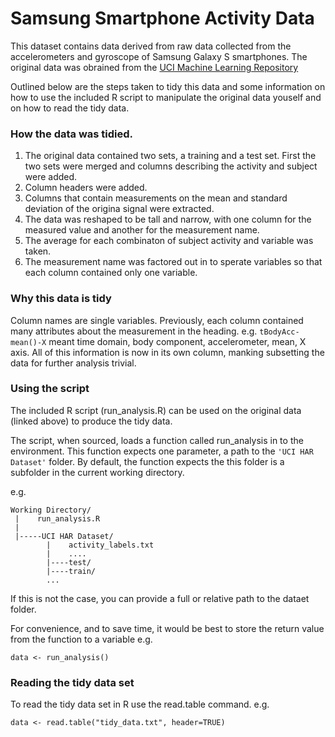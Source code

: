 # Samsung Smartphone Activity Data

This dataset contains data derived from raw data collected from the accelerometers and gyroscope of 
Samsung Galaxy S smartphones. The original data was obrained from the [UCI Machine Learning Repository](http://archive.ics.uci.edu/ml/datasets/Human+Activity+Recognition+Using+Smartphones)

Outlined below are the steps taken to tidy this data and some information on how to use the included R script to manipulate the original data youself and on how to read the tidy data.

### How the data was tidied.

1. The original data contained two sets, a training and a test set. First the two sets were merged and columns describing the activity and subject were added.
2. Column headers were added.
3. Columns that contain measurements on the mean and standard deviation of the origina signal were extracted.
4. The data was reshaped to be tall and narrow, with one column for the measured value and another for the measurement name.
5. The average for each combinaton of subject activity and variable was taken.
6. The measurement name was factored out in to sperate variables so that each column contained only one variable.

### Why this data is tidy

Column names are single variables. Previously, each column contained many attributes about the measurement in the heading. e.g. ```tBodyAcc-mean()-X``` meant time domain, body component, accelerometer, mean, X axis. All of this information is now in its own column, manking subsetting the data for further analysis trivial.

### Using the script

The included R script (run_analysis.R) can be used on the original data (linked above) to produce the tidy data.

The script, when sourced, loads a function called run_analysis in to the environment. This function expects one parameter, a path to the ```'UCI HAR Dataset'``` folder. By default, the function expects the this folder is a subfolder in the current working directory. 

e.g.
```
Working Directory/
 |    run_analysis.R
 | 
 |-----UCI HAR Dataset/
        |    activity_labels.txt
        |    ....
        |----test/
        |----train/
        ...
```

If this is not the case, you can provide a full or relative path to the dataet folder.

For convenience, and to save time, it would be best to store  the return value from the function to a variable e.g.

```
data <- run_analysis()
```

### Reading the tidy data set

To read the tidy data set in R use the read.table command. e.g.

``` 
data <- read.table("tidy_data.txt", header=TRUE)
```